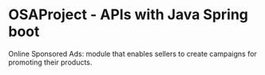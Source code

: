 # OSAProject - APIs with Java Spring boot
Online Sponsored Ads: module that enables sellers to create campaigns for promoting their products.
